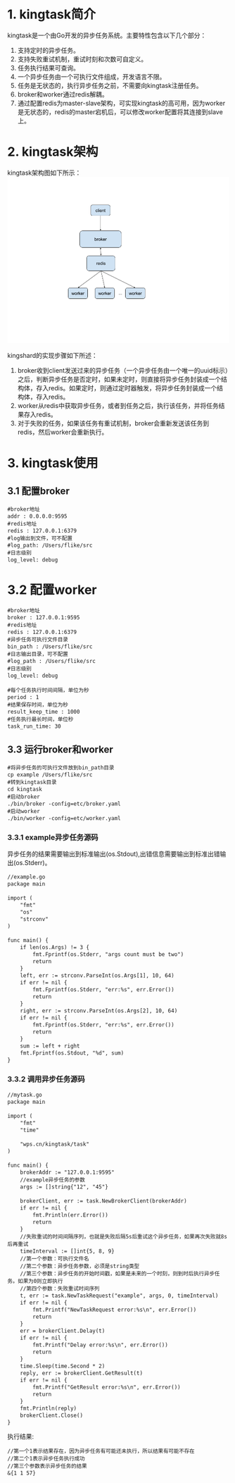 # 1. kingtask简介
kingtask是一个由Go开发的异步任务系统。主要特性包含以下几个部分：

1. 支持定时的异步任务。
2. 支持失败重试机制，重试时刻和次数可自定义。
3. 任务执行结果可查询。
4. 一个异步任务由一个可执行文件组成，开发语言不限。
5. 任务是无状态的，执行异步任务之前，不需要向kingtask注册任务。
6. broker和worker通过redis解耦。
7. 通过配置redis为master-slave架构，可实现kingtask的高可用，因为worker是无状态的，redis的master宕机后，可以修改worker配置将其连接到slave上。

# 2. kingtask架构
kingtask架构图如下所示：
![架构图](./doc/kingtask_arch.png)

kingshard的实现步骤如下所述：

1. broker收到client发送过来的异步任务（一个异步任务由一个唯一的uuid标示）之后，判断异步任务是否定时，如果未定时，则直接将异步任务封装成一个结构体，存入redis。如果定时，则通过定时器触发，将异步任务封装成一个结构体，存入redis。
2. worker从redis中获取异步任务，或者到任务之后，执行该任务，并将任务结果存入redis。
3. 对于失败的任务，如果该任务有重试机制，broker会重新发送该任务到redis，然后worker会重新执行。

# 3. kingtask使用

## 3.1 配置broker

```
#broker地址
addr : 0.0.0.0:9595
#redis地址
redis : 127.0.0.1:6379
#log输出到文件，可不配置
#log_path: /Users/flike/src 
#日志级别
log_level: debug
```

# 3.2 配置worker

```
#broker地址
broker : 127.0.0.1:9595
#redis地址
redis : 127.0.0.1:6379
#异步任务可执行文件目录
bin_path : /Users/flike/src
#日志输出目录，可不配置
#log_path : /Users/flike/src
#日志级别
log_level: debug

#每个任务执行时间间隔，单位为秒
period : 1
#结果保存时间，单位为秒
result_keep_time : 1000
#任务执行最长时间，单位秒
task_run_time: 30
```

## 3.3 运行broker和worker

```
#将异步任务的可执行文件放到bin_path目录
cp example /Users/flike/src
#转到kingtask目录
cd kingtask
#启动broker
./bin/broker -config=etc/broker.yaml
#启动worker
./bin/worker -config=etc/worker.yaml
```

### 3.3.1 example异步任务源码

异步任务的结果需要输出到标准输出(os.Stdout),出错信息需要输出到标准出错输出(os.Stderr)。

```
//example.go
package main

import (
	"fmt"
	"os"
	"strconv"
)

func main() {
	if len(os.Args) != 3 {
		fmt.Fprintf(os.Stderr, "args count must be two")
		return
	}
	left, err := strconv.ParseInt(os.Args[1], 10, 64)
	if err != nil {
		fmt.Fprintf(os.Stderr, "err:%s", err.Error())
		return
	}
	right, err := strconv.ParseInt(os.Args[2], 10, 64)
	if err != nil {
		fmt.Fprintf(os.Stderr, "err:%s", err.Error())
		return
	}
	sum := left + right
	fmt.Fprintf(os.Stdout, "%d", sum)
}

```

### 3.3.2 调用异步任务源码

```
//mytask.go
package main

import (
	"fmt"
	"time"

	"wps.cn/kingtask/task"
)

func main() {
	brokerAddr := "127.0.0.1:9595"
	//example异步任务的参数
	args := []string{"12", "45"}

	brokerClient, err := task.NewBrokerClient(brokerAddr)
	if err != nil {
		fmt.Println(err.Error())
		return
	}
	//失败重试的时间间隔序列，也就是失败后隔5s后重试这个异步任务，如果再次失败就8s后再重试
	timeInterval := []int{5, 8, 9}
	//第一个参数：可执行文件名
	//第二个参数：异步任务参数，必须是string类型
	//第三个参数：异步任务的开始时间戳，如果是未来的一个时刻，则到时后执行异步任务。如果为0则立即执行
	//第四个参数：失败重试时间序列
	t, err := task.NewTaskRequest("example", args, 0, timeInterval)
	if err != nil {
		fmt.Printf("NewTaskRequest error:%s\n", err.Error())
		return
	}
	err = brokerClient.Delay(t)
	if err != nil {
		fmt.Printf("Delay error:%s\n", err.Error())
		return
	}
	time.Sleep(time.Second * 2)
	reply, err := brokerClient.GetResult(t)
	if err != nil {
		fmt.Printf("GetResult error:%s\n", err.Error())
		return
	}
	fmt.Println(reply)
	brokerClient.Close()
}
```

执行结果:

```
//第一个1表示结果存在，因为异步任务有可能还未执行，所以结果有可能不存在
//第二个1表示异步任务执行成功
//第三个参数表示异步任务的结果
&{1 1 57}
```